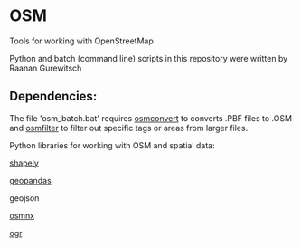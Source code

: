 # OSM
Tools for working with OpenStreetMap

Python and batch (command line) scripts in this repository were written by Raanan Gurewitsch

## Dependencies:

The file 'osm_batch.bat' requires [osmconvert](https://wiki.openstreetmap.org/wiki/Osmconvert#Download) to converts .PBF files to .OSM and [osmfilter](https://wiki.openstreetmap.org/wiki/Osmfilter#Download) to filter out specific tags or areas from larger files.

Python libraries for working with OSM and spatial data:

[shapely](https://shapely.readthedocs.io/en/latest/)

[geopandas](http://geopandas.org/install.html)

geojson

[osmnx](https://osmnx.readthedocs.io/en/stable/)

[ogr](https://gdal.org/python/)
